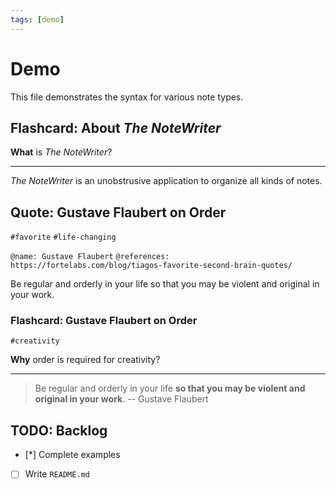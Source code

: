 ```yaml
---
tags: [demo]
---
```


# Demo

This file demonstrates the syntax for various note types.


## Flashcard: About _The NoteWriter_

**What** is _The NoteWriter_?

---

_The NoteWriter_ is an unobstrusive application to organize all kinds of notes.


## Quote: Gustave Flaubert on Order

`#favorite` `#life-changing`

`@name: Gustave Flaubert`
`@references: https://fortelabs.com/blog/tiagos-favorite-second-brain-quotes/`

Be regular and orderly in your life so that you may be violent and original in your work.


### Flashcard: Gustave Flaubert on Order

`#creativity`

**Why** order is required for creativity?

---

> Be regular and orderly in your life **so that you may be violent and original in your work**.
> -- Gustave Flaubert


## TODO: Backlog

* [*] Complete examples
* [ ] Write `README.md`
